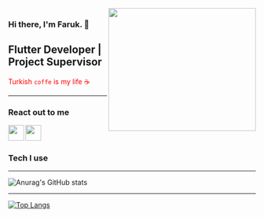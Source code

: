 <img src="https://media0.giphy.com/media/Qv7y2Tl4ki7Ru/giphy.gif?cid=ecf05e47s265ot3a2xj192jp7yoatjverbhe6imto2ok08t6&rid=giphy.gif&ct=g" align="right" width="300" height="250">

### Hi there, I'm Faruk. :wave:

## Flutter Developer | Project Supervisor

<font color="red">Turkish <code>coffe</code> is my life ☕  </font>
<hr>

### React out to me

[<img height="32" width="32" src="https://unpkg.com/simple-icons@v4/icons/youtube.svg"  align="left"/>][youtube]

[<img height="32" width="32" src="https://unpkg.com/simple-icons@v4/icons/linkedin.svg"  align="left"/>][linkedin]

<br />
<br />

### Tech I use

<hr>




[youtube]:https://www.youtube.com/channel/UCs0bhUPbQ2pKOlfQMnRtt2w

[linkedin]:https://www.linkedin.com/in/%C3%B6mer-faruk-%C3%A7elenk-007605207/






![Anurag's GitHub stats](https://github-readme-stats.vercel.app/api?username=omerfarukcelenk&show_icons=true&theme=tokyonight)


<hr>

[![Top Langs](https://github-readme-stats.vercel.app/api/top-langs/?username=omerfarukcelenk)](https://github.com/anuraghazra/github-readme-stats)
